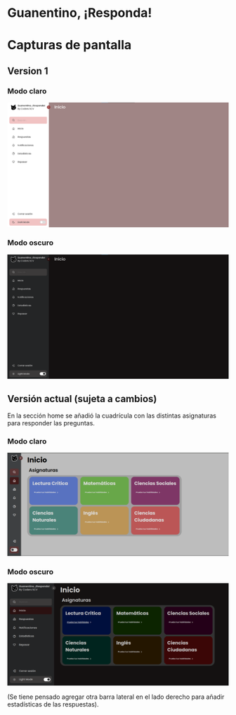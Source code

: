 # Guanentino, ¡Responda!

# Capturas de pantalla

## Version 1

### Modo claro
 ![Modo-Claro-v1](proyecto-final/img/light-cap.png)

### Modo oscuro
 ![Modo-Oscuro-v1](proyecto-final/img/dark-cap.png)

## Versión actual (sujeta a cambios)

En la sección home se añadió la cuadrícula con las distintas asignaturas para responder las preguntas.

### Modo claro
 ![Modo-Claro-v2](proyecto-final/img/home-light-v2.png)

### Modo oscuro
 ![Modo-Oscuro-v2](proyecto-final/img/home-dark-v2.png)

 (Se tiene pensado agregar otra barra lateral en el lado derecho para añadir estadísticas de las respuestas).